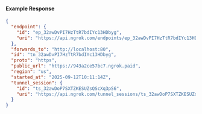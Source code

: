 <!-- Code generated for API Clients. DO NOT EDIT. -->

#### Example Response

```json
{
  "endpoint": {
    "id": "ep_32awDvPI7HzTtR7bdIYc13HDbyg",
    "uri": "https://api.ngrok.com/endpoints/ep_32awDvPI7HzTtR7bdIYc13HDbyg"
  },
  "forwards_to": "http://localhost:80",
  "id": "tn_32awDvPI7HzTtR7bdIYc13HDbyg",
  "proto": "https",
  "public_url": "https://943a2ce57bc7.ngrok.paid",
  "region": "us",
  "started_at": "2025-09-12T10:11:14Z",
  "tunnel_session": {
    "id": "ts_32awDoP7SXTZKESUZsQScXq3pS6",
    "uri": "https://api.ngrok.com/tunnel_sessions/ts_32awDoP7SXTZKESUZsQScXq3pS6"
  }
}
```
